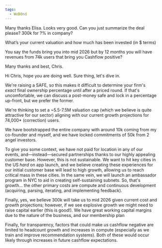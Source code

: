 ```yaml
---
tags:
  - WeB0nd
---
```

Many thanks Elisa. Looks very good. Can you just summarize the deal please?
300k for ?% in company?

What’s your current valuation and how much has been invested (in $ terms)

You say the funds bring you into mid 2026 but by 12 months you will have revenues from 74k users that bring you Cashflow positive?

Many thanks and best, Chris.

Hi Chris, hope you are doing well. Sure thing, let's dive in.

We're raising a SAFE, so this makes it difficult to determine your firm's *exact* final ownership percentage until after a priced round. If that's uncomfortable, we can discuss a post-money safe and lock in a percentage up-front, but we prefer the former.

We're thinking to set a ~5.5-7.5M valuation cap (which we believe is quite attractive for our sector) aligning with our current growth projections for 74,000* (correction) users.

We have bootstrapped the entire company with around 10k coming from my co-founder and myself, and we have locked commitments of 50k from 2 angel investors. 

To give you some context, we have not paid for location in any of our events, and—instead—secured partnerships thanks to our highly appealing customer base. However, this is not sustainable. We want to hit key cities in the US *hard* on app launch, and we believe creating these experiences for our initial customer base will lead to high growth, allowing us to reach critical mass in these cities. In the same vein, we will launch an ambassador program in NYC to aid in creating self-sustaining subnets. So, that's growth... the other primary costs are compute and continuous development (acquiring, parsing, iterating, and implementing feedback).

Finally, yes, we believe 300k will take us to mid 2026 given current cost and growth projections; however, if we see explosive growth we might need to raise capital earlier (this is good!). We have great working capital margins due to the nature of the business, and our membership plan 

Finally, for transparency, factors that could make us cashflow negative are limited to headcount growth and increases in compute (especially as we train and improve recommendation systems). Both of these would occur likely through increases in future cashflow expectations.